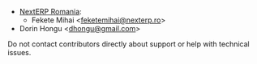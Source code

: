   - [NextERP Romania](https://www.nexterp.ro):
      - Fekete Mihai \<<feketemihai@nexterp.ro>\>
  - Dorin Hongu \<<dhongu@gmail.com>\>

Do not contact contributors directly about support or help with
technical issues.
